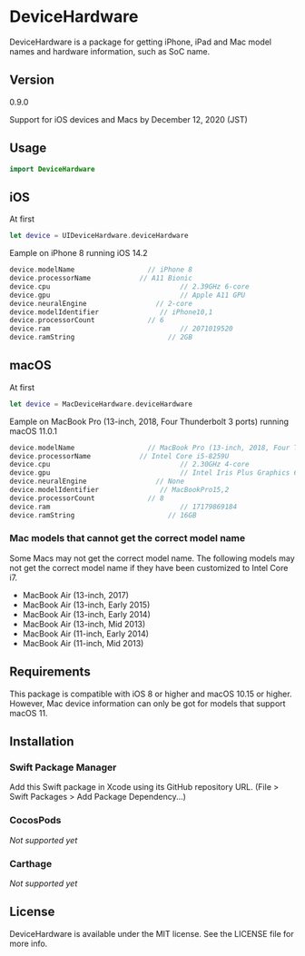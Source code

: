 # DeviceHardware

DeviceHardware is a package for getting iPhone, iPad and Mac model names and hardware information, such as SoC name.

## Version

0.9.0

Support for iOS devices and Macs by December 12, 2020 (JST)

## Usage
```swift
import DeviceHardware
```
## iOS
At first

```swift
let device = UIDeviceHardware.deviceHardware
```

Eample on iPhone 8 running iOS 14.2

```swift
device.modelName                  // iPhone 8
device.processorName            // A11 Bionic
device.cpu                                // 2.39GHz 6-core
device.gpu                                // Apple A11 GPU
device.neuralEngine                 // 2-core
device.modelIdentifier               // iPhone10,1
device.processorCount             // 6
device.ram                                // 2071019520
device.ramString                       // 2GB 
```

## macOS
At first

```swift
let device = MacDeviceHardware.deviceHardware
```

Eample on MacBook Pro (13-inch, 2018, Four Thunderbolt 3 ports) running macOS 11.0.1

```swift
device.modelName                  // MacBook Pro (13-inch, 2018, Four Thunderbolt 3 ports)
device.processorName            // Intel Core i5-8259U
device.cpu                                // 2.30GHz 4-core
device.gpu                                // Intel Iris Plus Graphics 655
device.neuralEngine                 // None
device.modelIdentifier               // MacBookPro15,2
device.processorCount             // 8
device.ram                                // 17179869184
device.ramString                       // 16GB
```

### Mac models that cannot get the correct model name
Some Macs may not get the correct model name. The following models may not get the correct model name if they have been customized to Intel Core i7.

- MacBook Air (13-inch, 2017)
- MacBook Air (13-inch, Early 2015)
- MacBook Air (13-inch, Early 2014)
- MacBook Air (13-inch, Mid 2013)
- MacBook Air (11-inch, Early 2014)
- MacBook Air (11-inch, Mid 2013)

## Requirements

This package is compatible with iOS 8 or higher and macOS 10.15 or higher. However, Mac device information can only be got for models that support macOS 11.

## Installation

### Swift Package Manager
Add this Swift package in Xcode using its GitHub repository URL. (File > Swift Packages > Add Package Dependency...)

### CocosPods

*Not supported yet*

### Carthage

*Not supported yet*

## License
DeviceHardware is available under the MIT license. See the LICENSE file for more info.
